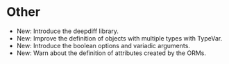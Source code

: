# Other

* New: Introduce the deepdiff library.
* New: Improve the definition of objects with multiple types with TypeVar.
* New: Introduce the boolean options and variadic arguments.
* New: Warn about the definition of attributes created by the ORMs.